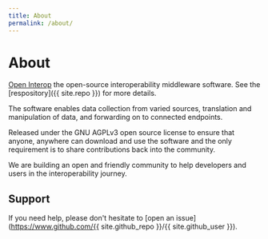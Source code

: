 ```yaml
---
title: About
permalink: /about/
---
```


# About

[Open Interop](https://openinterop.org) the open-source interoperability middleware software. See the [respository]({{ site.repo }}) for more details.

The software enables data collection from varied sources, translation and manipulation of data, and forwarding on to connected endpoints.

Released under the GNU AGPLv3 open source license to ensure that anyone, anywhere can download and use the software and the only requirement is to share contributions back into the community.

We are building an open and friendly community to help developers and users in the interoperability journey.

## Support

If you need help, please don't hesitate to [open an issue](https://www.github.com/{{ site.github_repo }}/{{ site.github_user }}).

